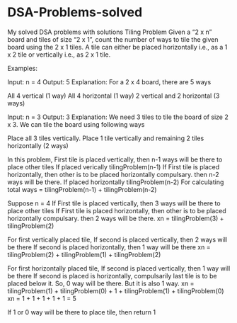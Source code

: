 # DSA-Problems-solved
My solved DSA problems with solutions
Tiling Problem
Given a “2 x n” board and tiles of size “2 x 1”, count the number of ways to tile the given board using the 2 x 1 tiles. A tile can either be placed horizontally i.e., as a 1 x 2 tile or vertically i.e., as 2 x 1 tile. 

Examples: 

Input: n = 4
Output: 5
Explanation:
For a 2 x 4 board, there are 5 ways

All 4 vertical (1 way)
All 4 horizontal (1 way)
2 vertical and 2 horizontal (3 ways)

Input: n = 3
Output: 3
Explanation:
We need 3 tiles to tile the board of size  2 x 3.
We can tile the board using following ways


Place all 3 tiles vertically.
Place 1 tile vertically and remaining 2 tiles horizontally (2 ways)

In this problem, First tile is placed vertically, then n-1 ways will be there to place other tiles 
If placed verically 
tilingProblem(n-1)
If First tile is placed horizontally, then other is to be placed horizontally compulsary. then n-2 ways will be there.
If placed horizontally 
tilingProblem(n-2)
For calculating total ways = tilingProblem(n-1) + tilingProblem(n-2)

Suppose n = 4
If First tile is placed vertically, then 3 ways will be there to place other tiles 
If First tile is placed horizontally, then other is to be placed horizontally compulsary. then 2 ways will be there.
xn = tilingProblem(3) + tilingProblem(2)

For first vertically placed tile,
If second is placed vertically, then 2 ways will be there
If second is placed horizontally, then 1 way will be there
xn = tilingProblem(2) + tilingProblem(1) + tilingProblem(2)

For first horizontally placed tile,
If second is placed vertically, then 1 way will be there 
If second is placed is horizontally, compulsarily last tile is to be placed below it. So, 0 way will be there. But it is also 1 way.
xn = tilingProblem(1) + tilingProblem(0) + 1 + tilingProblem(1) + tilingProblem(0)
xn = 1 + 1 + 1 + 1 + 1 = 5

If 1 or 0 way will be there to place tile, then return 1

